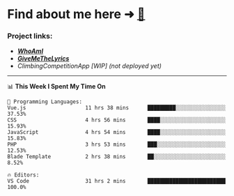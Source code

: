 # Find about me here ➜ [🧑](https://pauabella.dev)

### Project links:
- ***[WhoAmI](https://pauabella.dev)***
- ***[GiveMeTheLyrics](https://pauabella.dev/GiveMeTheLyrics)***
- *ClimbingCompetitionApp [WIP] (not deployed yet)*

---
<!--START_SECTION:waka-->
📊 **This Week I Spent My Time On** 

```text
💬 Programming Languages: 
Vue.js                   11 hrs 38 mins      █████████░░░░░░░░░░░░░░░░   37.53% 
CSS                      4 hrs 56 mins       ████░░░░░░░░░░░░░░░░░░░░░   15.93% 
JavaScript               4 hrs 54 mins       ████░░░░░░░░░░░░░░░░░░░░░   15.83% 
PHP                      3 hrs 53 mins       ███░░░░░░░░░░░░░░░░░░░░░░   12.53% 
Blade Template           2 hrs 38 mins       ██░░░░░░░░░░░░░░░░░░░░░░░   8.52%

🔥 Editors: 
VS Code                  31 hrs 2 mins       █████████████████████████   100.0%

```


<!--END_SECTION:waka-->